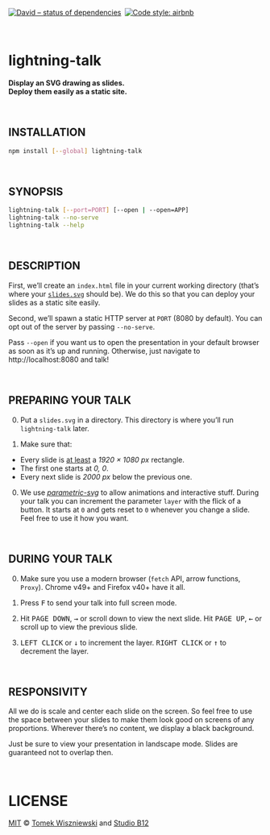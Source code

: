 [![David – status of dependencies
](https://img.shields.io/david/studio-b12/lightning-talk.svg?style=flat-square
)](https://david-dm.org/studio-b12/lightning-talk
) [![Code style: airbnb
](https://img.shields.io/badge/code%20style-airbnb-777777.svg?style=flat-square
)](https://github.com/airbnb/javascript
)




<a id="/"></a>&nbsp;

# lightning-talk

**Display an SVG drawing as slides.  
Deploy them easily as a static site.**




<a id="/installation"></a>&nbsp;

## INSTALLATION

```sh
npm install [--global] lightning-talk
```




<a id="/synopsis"></a>&nbsp;

## SYNOPSIS

```sh
lightning-talk [--port=PORT] [--open | --open=APP]  
lightning-talk --no-serve  
lightning-talk --help
```




<a id="/description"></a>&nbsp;

## DESCRIPTION

First, we’ll create an `index.html` file in your current working directory (that’s where your [`slides.svg`](#/preparing-your-talk) should be). We do this so that you can deploy your slides as a static site easily.

Second, we’ll spawn a static HTTP server at `PORT` (8080 by default). You can opt out of the server by passing `--no-serve`.

Pass `--open` if you want us to open the presentation in your default browser as soon as it’s up and running. Otherwise, just navigate to http://localhost:8080 and talk!




<a id="/preparing-your-talk"></a>&nbsp;

## PREPARING YOUR TALK

0. Put a `slides.svg` in a directory. This directory is where you’ll run `lightning-talk` later.

0. Make sure that:
  * Every slide is [at least](#/responsivity) a *1920 × 1080 px* rectangle.
  * The first one starts at *0, 0*.
  * Every next slide is *2000 px* below the previous one.

0. We use [*parametric-svg*](https://git.io/parametric-svg) to allow animations and interactive stuff. During your talk you can increment the parameter `layer` with the flick of a button. It starts at `0` and gets reset to `0` whenever you change a slide. Feel free to use it how you want.




<a id="/during-your-talk"></a>&nbsp;

## DURING YOUR TALK

0. Make sure you use a modern browser (`fetch` API, arrow functions, `Proxy`). Chrome v49+ and Firefox v40+ have it all.

0. Press <kbd>F</kbd> to send your talk into full screen mode.

0. Hit <kbd>PAGE DOWN</kbd>, <kbd>→</kbd> or scroll down to view the next slide. Hit <kbd>PAGE UP</kbd>, <kbd>←</kbd> or scroll up to view the previous slide.

0. <kbd>LEFT CLICK</kbd> or <kbd>↓</kbd> to increment the layer. <kbd>RIGHT CLICK</kbd> or <kbd>↑</kbd> to decrement the layer.




<a id="/responsivity"></a>&nbsp;

## RESPONSIVITY

All we do is scale and center each slide on the screen. So feel free to use the space between your slides to make them look good on screens of any proportions. Wherever there’s no content, we display a black background.

Just be sure to view your presentation in landscape mode. Slides are guaranteed not to overlap then.




<a id="/license"></a>&nbsp;

# LICENSE

[MIT](https://git.io/lightning-talk.License) © [Tomek Wiszniewski](https://github.com/tomekwi) and [Studio B12](https://github.com/studio-b12)
